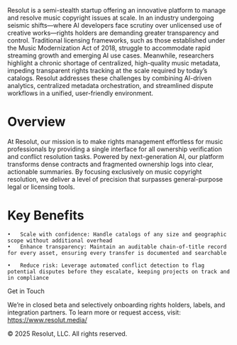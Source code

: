 

Resolut is a semi-stealth startup offering an innovative platform to manage and resolve music copyright issues at scale. In an industry undergoing seismic shifts—where AI developers face scrutiny over unlicensed use of creative works—rights holders are demanding greater transparency and control. Traditional licensing frameworks, such as those established under the Music Modernization Act of 2018, struggle to accommodate rapid streaming growth and emerging AI use cases. Meanwhile, researchers highlight a chronic shortage of centralized, high-quality music metadata, impeding transparent rights tracking at the scale required by today’s catalogs. Resolut addresses these challenges by combining AI-driven analytics, centralized metadata orchestration, and streamlined dispute workflows in a unified, user-friendly environment.

# Overview

At Resolut, our mission is to make rights management effortless for music professionals by providing a single interface for all ownership verification and conflict resolution tasks. Powered by next-generation AI, our platform transforms dense contracts and fragmented ownership logs into clear, actionable summaries. By focusing exclusively on music copyright resolution, we deliver a level of precision that surpasses general-purpose legal or licensing tools.

# Key Benefits
	•	Scale with confidence: Handle catalogs of any size and geographic scope without additional overhead
	•	Enhance transparency: Maintain an auditable chain-of-title record for every asset, ensuring every transfer is documented and searchable ￼
	•	Reduce risk: Leverage automated conflict detection to flag potential disputes before they escalate, keeping projects on track and in compliance

Get in Touch

We’re in closed beta and selectively onboarding rights holders, labels, and integration partners. To learn more or request access, visit:
https://www.resolut.media/

© 2025 Resolut, LLC. All rights reserved.
